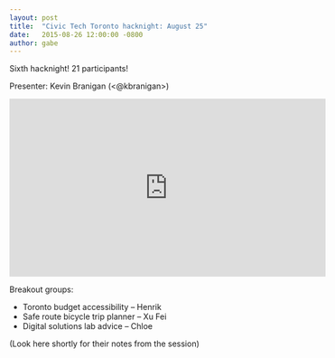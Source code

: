 ```yaml
---
layout: post
title:  "Civic Tech Toronto hacknight: August 25"
date:   2015-08-26 12:00:00 -0800
author: gabe
---
```

Sixth hacknight! 21 participants!

Presenter: Kevin Branigan (<@kbranigan>)

<iframe width="560" height="315" src="https://www.youtube.com/embed/apIp7pM_sAo" frameborder="0" allowfullscreen></iframe>

Breakout groups:

* Toronto budget accessibility – Henrik
* Safe route bicycle trip planner – Xu Fei
* Digital solutions lab advice – Chloe

(Look here shortly for their notes from the session)
